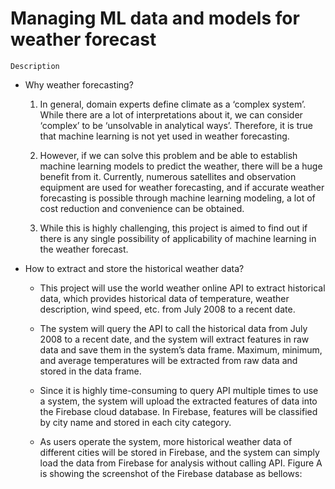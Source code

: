 # Managing ML data and models for weather forecast

    Description
- Why weather forecasting?
    1. In general, domain experts define climate as a ‘complex system’. While there are a lot of interpretations about it, we can consider ‘complex’ to be ‘unsolvable in analytical ways’. Therefore, it is true that machine learning is not yet used in weather forecasting.

    2. However, if we can solve this problem and be able to establish machine learning models to predict the weather, there will be a huge benefit from it. Currently, numerous satellites and observation equipment are used for weather forecasting, and if accurate weather forecasting is possible through machine learning modeling, a lot of cost reduction and convenience can be obtained.

    3. While this is highly challenging, this project is aimed to find out if there is any single possibility of applicability of machine learning in the weather forecast.

- How to extract and store the historical weather data?
    - This project will use the world weather online API to extract historical data, which provides historical data of temperature, weather description, wind speed, etc. from July 2008 to a recent date. 

    - The system will query the API to call the historical data from July 2008 to a recent date, and the system will extract features in raw data and save them in the system’s data frame. Maximum, minimum, and average temperatures will be extracted from raw data and stored in the data frame. 

    - Since it is highly time-consuming to query API multiple times to use a system, the system will upload the extracted features of data into the Firebase cloud database. In Firebase, features will be classified by city name and stored in each city category.

    - As users operate the system, more historical weather data of different cities will be stored in Firebase, and the system can simply load the data from Firebase for analysis without calling API. Figure A is showing the screenshot of the Firebase database as bellows:


